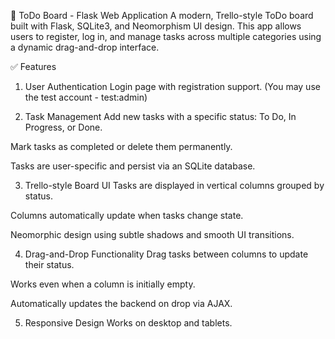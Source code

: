 📝 ToDo Board - Flask Web Application
A modern, Trello-style ToDo board built with Flask, SQLite3, and Neomorphism UI design. This app allows users to register, log in, and manage tasks across multiple categories using a dynamic drag-and-drop interface.

✅ Features
1. User Authentication
Login page with registration support. (You may use the test account - test:admin)

2. Task Management
Add new tasks with a specific status: To Do, In Progress, or Done.

Mark tasks as completed or delete them permanently.

Tasks are user-specific and persist via an SQLite database.

3. Trello-style Board UI
Tasks are displayed in vertical columns grouped by status.

Columns automatically update when tasks change state.

Neomorphic design using subtle shadows and smooth UI transitions.

4. Drag-and-Drop Functionality
Drag tasks between columns to update their status.

Works even when a column is initially empty.

Automatically updates the backend on drop via AJAX.

5. Responsive Design
Works on desktop and tablets.

